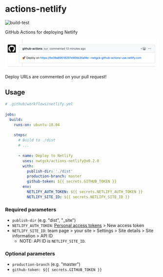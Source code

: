 # actions-netlify
![build-test](https://github.com/nwtgck/actions-netlify/workflows/build-test/badge.svg)

GitHub Actions for deploying Netlify

<img src="doc_assets/deploy-url-comment.png" width="650">

Deploy URLs are commented on your pull request!

## Usage

```yaml
# .github/workflows/netlify.yml

jobs:
  build:
    runs-on: ubuntu-18.04

    steps:
      # Build to ./dist
      # ...

      - name: Deploy to Netlify
        uses: nwtgck/actions-netlify@v0.2.0
        with:
          publish-dir: './dist'
          production-branch: master
          github-token: ${{ secrets.GITHUB_TOKEN }}
        env:
          NETLIFY_AUTH_TOKEN: ${{ secrets.NETLIFY_AUTH_TOKEN }}
          NETLIFY_SITE_ID: ${{ secrets.NETLIFY_SITE_ID }}
```

### Required parameters
- `publish-dir` (e.g. "dist", "_site")
- `NETLIFY_AUTH_TOKEN`: [Personal access tokens](https://app.netlify.com/user/applications#personal-access-tokens) > New access token
- `NETLIFY_SITE_ID`: team page > your site > Settings > Site details > Site information > API ID 
  - NOTE: API ID is `NETLIFY_SITE_ID`.

### Optional parameters
- `production-branch` (e.g. "master")
- `github-token: ${{ secrets.GITHUB_TOKEN }}`
